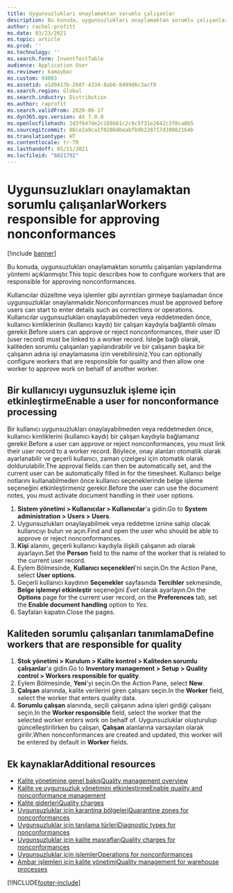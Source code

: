 ```yaml
---
title: Uygunsuzlukları onaylamaktan sorumlu çalışanlar
description: Bu konuda, uygunsuzlukları onaylamaktan sorumlu çalışanları yapılandırma yöntemi açıklanmıştır.
author: rachel-profitt
ms.date: 03/23/2021
ms.topic: article
ms.prod: ''
ms.technology: ''
ms.search.form: InventTestTable
audience: Application User
ms.reviewer: kamaybac
ms.custom: 94003
ms.assetid: a1d9417b-268f-4334-8ab6-8499d6c3acf0
ms.search.region: Global
ms.search.industry: Distribution
ms.author: raprofit
ms.search.validFrom: 2020-06-17
ms.dyn365.ops.version: AX 7.0.0
ms.openlocfilehash: 2d3f647de2c188661c2c9c5f31e2642c3f8ca0b5
ms.sourcegitcommit: 08ce2a9ca1f02064beabfb9b228717d39882164b
ms.translationtype: HT
ms.contentlocale: tr-TR
ms.lasthandoff: 05/11/2021
ms.locfileid: "6021792"
---
```

# <a name="workers-responsible-for-approving-nonconformances"></a><span data-ttu-id="1d948-103">Uygunsuzlukları onaylamaktan sorumlu çalışanlar</span><span class="sxs-lookup"><span data-stu-id="1d948-103">Workers responsible for approving nonconformances</span></span>

[!include [banner](../includes/banner.md)]

<span data-ttu-id="1d948-104">Bu konuda, uygunsuzlukları onaylamaktan sorumlu çalışanları yapılandırma yöntemi açıklanmıştır.</span><span class="sxs-lookup"><span data-stu-id="1d948-104">This topic describes how to configure workers that are responsible for approving nonconformances.</span></span>

<span data-ttu-id="1d948-105">Kullanıcılar düzeltme veya işlemler gibi ayrıntıları girmeye başlamadan önce uygunsuzluklar onaylanmalıdır.</span><span class="sxs-lookup"><span data-stu-id="1d948-105">Nonconformances must be approved before users can start to enter details such as corrections or operations.</span></span> <span data-ttu-id="1d948-106">Kullanıcılar uygunsuzlukları onaylayabilmeden veya reddetmeden önce, kullanıcı kimliklerinin (kullanıcı kaydı) bir çalışan kaydıyla bağlantılı olması gerekir.</span><span class="sxs-lookup"><span data-stu-id="1d948-106">Before users can approve or reject nonconformances, their user ID (user record) must be linked to a worker record.</span></span> <span data-ttu-id="1d948-107">İsteğe bağlı olarak, kaliteden sorumlu çalışanları yapılandırabilir ve bir çalışanın başka bir çalışanın adına işi onaylamasına izin verebilirsiniz.</span><span class="sxs-lookup"><span data-stu-id="1d948-107">You can optionally configure workers that are responsible for quality and then allow one worker to approve work on behalf of another worker.</span></span>

## <a name="enable-a-user-for-nonconformance-processing"></a><span data-ttu-id="1d948-108">Bir kullanıcıyı uygunsuzluk işleme için etkinleştirme</span><span class="sxs-lookup"><span data-stu-id="1d948-108">Enable a user for nonconformance processing</span></span>

<span data-ttu-id="1d948-109">Bir kullanıcı uygunsuzlukları onaylayabilmeden veya reddetmeden önce, kullanıcı kimliklerini (kullanıcı kaydı) bir çalışan kaydıyla bağlamanız gerekir.</span><span class="sxs-lookup"><span data-stu-id="1d948-109">Before a user can approve or reject nonconformances, you must link their user record to a worker record.</span></span> <span data-ttu-id="1d948-110">Böylece, onay alanları otomatik olarak ayarlanabilir ve geçerli kullanıcı, zaman çizelgesi için otomatik olarak doldurulabilir.</span><span class="sxs-lookup"><span data-stu-id="1d948-110">The approval fields can then be automatically set, and the current user can be automatically filled in for the timesheet.</span></span> <span data-ttu-id="1d948-111">Kullanıcı belge notlarını kullanabilmeden önce kullanıcı seçeneklerinde belge işleme seçeneğini etkinleştirmeniz gerekir.</span><span class="sxs-lookup"><span data-stu-id="1d948-111">Before the user can use the document notes, you must activate document handling in their user options.</span></span>

1. <span data-ttu-id="1d948-112">**Sistem yönetimi \> Kullanıcılar \> Kullanıcılar**'a gidin.</span><span class="sxs-lookup"><span data-stu-id="1d948-112">Go to **System administration \> Users \> Users**.</span></span>
1. <span data-ttu-id="1d948-113">Uygunsuzlukları onaylayabilmek veya reddetme iznine sahip olacak kullanıcıyı bulun ve açın.</span><span class="sxs-lookup"><span data-stu-id="1d948-113">Find and open the user who should be able to approve or reject nonconformances.</span></span>
1. <span data-ttu-id="1d948-114">**Kişi** alanını, geçerli kullanıcı kaydıyla ilişkili çalışanın adı olarak ayarlayın.</span><span class="sxs-lookup"><span data-stu-id="1d948-114">Set the **Person** field to the name of the worker that is related to the current user record.</span></span>
1. <span data-ttu-id="1d948-115">Eylem Bölmesinde, **Kullanıcı seçenekleri**'ni seçin.</span><span class="sxs-lookup"><span data-stu-id="1d948-115">On the Action Pane, select **User options**.</span></span>
1. <span data-ttu-id="1d948-116">Geçerli kullanıcı kaydının **Seçenekler** sayfasında **Tercihler** sekmesinde, **Belge işlemeyi etkinleştir** seçeneğini *Evet* olarak ayarlayın.</span><span class="sxs-lookup"><span data-stu-id="1d948-116">On the **Options** page for the current user record, on the **Preferences** tab, set the **Enable document handling** option to *Yes*.</span></span>
1. <span data-ttu-id="1d948-117">Sayfaları kapatın.</span><span class="sxs-lookup"><span data-stu-id="1d948-117">Close the pages.</span></span>

## <a name="define-workers-that-are-responsible-for-quality"></a><span data-ttu-id="1d948-118">Kaliteden sorumlu çalışanları tanımlama</span><span class="sxs-lookup"><span data-stu-id="1d948-118">Define workers that are responsible for quality</span></span>

1. <span data-ttu-id="1d948-119">**Stok yönetimi \> Kurulum \> Kalite kontrol \> Kaliteden sorumlu çalışanlar**'a gidin.</span><span class="sxs-lookup"><span data-stu-id="1d948-119">Go to **Inventory management \> Setup \> Quality control \> Workers responsible for quality**.</span></span>
2. <span data-ttu-id="1d948-120">Eylem Bölmesinde, **Yeni**'yi seçin.</span><span class="sxs-lookup"><span data-stu-id="1d948-120">On the Action Pane, select **New**.</span></span>
3. <span data-ttu-id="1d948-121">**Çalışan** alanında, kalite verilerini giren çalışanı seçin.</span><span class="sxs-lookup"><span data-stu-id="1d948-121">In the **Worker** field, select the worker that enters quality data.</span></span>
4. <span data-ttu-id="1d948-122">**Sorumlu çalışan** alanında, seçili çalışanın adına işleri girdiği çalışanı seçin.</span><span class="sxs-lookup"><span data-stu-id="1d948-122">In the **Worker responsible** field, select the worker that the selected worker enters work on behalf of.</span></span> <span data-ttu-id="1d948-123">Uygunsuzluklar oluşturulup güncelleştirilirken bu çalışan, **Çalışan** alanlarına varsayılan olarak girilir.</span><span class="sxs-lookup"><span data-stu-id="1d948-123">When nonconformances are created and updated, this worker will be entered by default in **Worker** fields.</span></span>

## <a name="additional-resources"></a><span data-ttu-id="1d948-124">Ek kaynaklar</span><span class="sxs-lookup"><span data-stu-id="1d948-124">Additional resources</span></span>

- [<span data-ttu-id="1d948-125">Kalite yönetimine genel bakış</span><span class="sxs-lookup"><span data-stu-id="1d948-125">Quality management overview</span></span>](quality-management-processes.md)
- [<span data-ttu-id="1d948-126">Kalite ve uygunsuzluk yönetimini etkinleştirme</span><span class="sxs-lookup"><span data-stu-id="1d948-126">Enable quality and nonconformance management</span></span>](enable-quality-management.md)
- [<span data-ttu-id="1d948-127">Kalite giderleri</span><span class="sxs-lookup"><span data-stu-id="1d948-127">Quality charges</span></span>](quality-charges.md)
- [<span data-ttu-id="1d948-128">Uygunsuzluklar için karantina bölgeleri</span><span class="sxs-lookup"><span data-stu-id="1d948-128">Quarantine zones for nonconformances</span></span>](quality-quarantine-zones.md)
- [<span data-ttu-id="1d948-129">Uygunsuzluklar için tanılama türleri</span><span class="sxs-lookup"><span data-stu-id="1d948-129">Diagnostic types for nonconformances</span></span>](quality-diagnostic-types.md)
- [<span data-ttu-id="1d948-130">Uygunsuzluklar için kalite masrafları</span><span class="sxs-lookup"><span data-stu-id="1d948-130">Quality charges for nonconformances</span></span>](quality-charges.md)
- [<span data-ttu-id="1d948-131">Uygunsuzluklar için işlemler</span><span class="sxs-lookup"><span data-stu-id="1d948-131">Operations for nonconformances</span></span>](quality-operations.md)
- [<span data-ttu-id="1d948-132">Ambar işlemleri için kalite yönetimi</span><span class="sxs-lookup"><span data-stu-id="1d948-132">Quality management for warehouse processes</span></span>](quality-management-for-warehouses-processes.md)

[!INCLUDE[footer-include](../../includes/footer-banner.md)]
